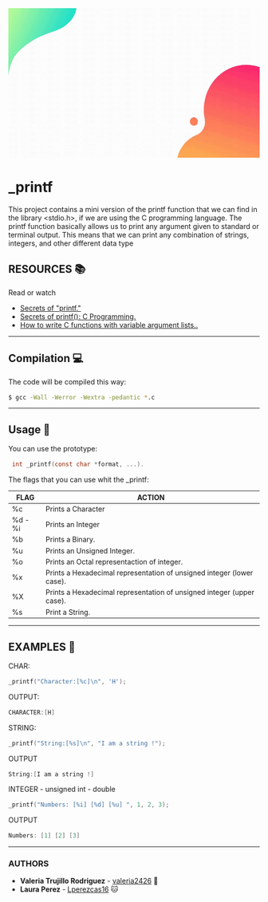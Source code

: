 <img src="image_readme.gif" width="800" height="300" />

# _printf
This project contains a mini version of the printf function that we can find in the library <stdio.h>, if we are using the C programming language. The printf function basically allows us to print any argument given to standard or terminal output. This means that we can print any combination of strings, integers, and other different data type
## RESOURCES :books:
 Read or watch
* [Secrets of "printf."](https://www.cypress.com/file/54761/download)
* [Secrets of printf(): C Programming.](https://www.youtube.com/watch?v=Y9kUWsyyChk&t=319s)
* [How to write C functions with variable argument lists..](https://www.youtube.com/watch?v=S-ak715zIIE)
---
## Compilation :computer:

 The code will be compiled this way:

```bash
$ gcc -Wall -Werror -Wextra -pedantic *.c
```
---
## Usage :mag_right:

 You can use the prototype:
```c
 int _printf(const char *format, ...).
```
 The flags that  you can use whit the _printf:

 FLAG   | ACTION
------------- | -------------
  %c  | Prints a Character
  %d - %i | Prints an Integer
  %b  | Prints a Binary.
  %u  | Prints an Unsigned Integer.
  %o  | Prints an Octal representaction of integer.
  %x  | Prints a Hexadecimal representation of unsigned integer \(lower case\).
  %X  | Prints a Hexadecimal representation of unsigned integer \(upper case\).
  %s  | Print a String.

---
## EXAMPLES :floppy_disk:

CHAR:
```C
_printf("Character:[%c]\n", 'H');
```
OUTPUT:
```C
CHARACTER:[H]
```

STRING:
```C
_printf("String:[%s]\n", "I am a string !");
```
OUTPUT
```C
String:[I am a string !]
```

INTEGER - unsigned int - double
```C
_printf("Numbers: [%i] [%d] [%u] ", 1, 2, 3);
```
OUTPUT
```C
Numbers: [1] [2] [3]
```



---

  ### AUTHORS
  * **Valeria Trujillo Rodriguez** - [valeria2426](https://github.com/valeria2426) :sunflower:
  * **Laura Perez** - [Lperezcas16](https://github.com/lperezcas16) :cat:
